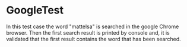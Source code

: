 # GoogleTest
In this test case the word "mattelsa" is searched in the google Chrome browser.
Then the first search result is printed by console and, it is validated that the first result contains the word that has been searched.
